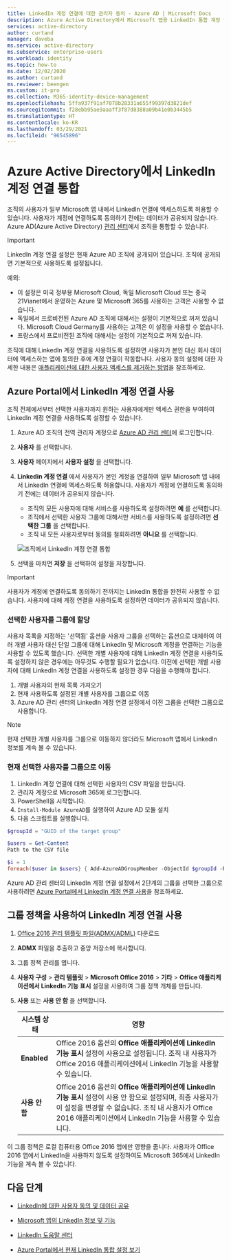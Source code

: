 ```yaml
---
title: LinkedIn 계정 연결에 대한 관리자 동의 - Azure AD | Microsoft Docs
description: Azure Active Directory에서 Microsoft 앱용 LinkedIn 통합 계정 연결을 사용하거나 사용하지 않도록 설정하는 방법 설명
services: active-directory
author: curtand
manager: daveba
ms.service: active-directory
ms.subservice: enterprise-users
ms.workload: identity
ms.topic: how-to
ms.date: 12/02/2020
ms.author: curtand
ms.reviewer: beengen
ms.custom: it-pro
ms.collection: M365-identity-device-management
ms.openlocfilehash: 5ffa937f91af7078b28331a655f99397d3821def
ms.sourcegitcommit: f28ebb95ae9aaaff3f87d8388a09b41e0b3445b5
ms.translationtype: HT
ms.contentlocale: ko-KR
ms.lasthandoff: 03/29/2021
ms.locfileid: "96545896"
---
```

# <a name="integrate-linkedin-account-connections-in-azure-active-directory"></a>Azure Active Directory에서 LinkedIn 계정 연결 통합

조직의 사용자가 일부 Microsoft 앱 내에서 LinkedIn 연결에 액세스하도록 허용할 수 있습니다. 사용자가 계정에 연결하도록 동의하기 전에는 데이터가 공유되지 않습니다. Azure AD(Azure Active Directory) [관리 센터](https://aad.portal.azure.com)에서 조직을 통합할 수 있습니다.

> [!IMPORTANT]
> LinkedIn 계정 연결 설정은 현재 Azure AD 조직에 공개되어 있습니다. 조직에 공개되면 기본적으로 사용하도록 설정됩니다.
>
> 예외:
>
> * 이 설정은 미국 정부용 Microsoft Cloud, 독일 Microsoft Cloud 또는 중국 21Vianet에서 운영하는 Azure 및 Microsoft 365를 사용하는 고객은 사용할 수 없습니다.
> * 독일에서 프로비전된 Azure AD 조직에 대해서는 설정이 기본적으로 꺼져 있습니다. Microsoft Cloud Germany를 사용하는 고객은 이 설정을 사용할 수 없습니다.
> * 프랑스에서 프로비전된 조직에 대해서는 설정이 기본적으로 꺼져 있습니다.
>
> 조직에 대해 LinkedIn 계정 연결을 사용하도록 설정하면 사용자가 본인 대신 회사 데이터에 액세스하는 앱에 동의한 후에 계정 연결이 작동합니다. 사용자 동의 설정에 대한 자세한 내용은 [애플리케이션에 대한 사용자 액세스를 제거하는 방법](../manage-apps/methods-for-removing-user-access.md)을 참조하세요.

## <a name="enable-linkedin-account-connections-in-the-azure-portal"></a>Azure Portal에서 LinkedIn 계정 연결 사용

조직 전체에서부터 선택한 사용자까지 원하는 사용자에게만 액세스 권한을 부여하여 LinkedIn 계정 연결을 사용하도록 설정할 수 있습니다.

1. Azure AD 조직의 전역 관리자 계정으로 [Azure AD 관리 센터](https://aad.portal.azure.com/)에 로그인합니다.
1. **사용자** 를 선택합니다.
1. **사용자** 페이지에서 **사용자 설정** 을 선택합니다.
1. **Linkedin 계정 연결** 에서 사용자가 본인 계정을 연결하여 일부 Microsoft 앱 내에서 LinkedIn 연결에 액세스하도록 허용합니다. 사용자가 계정에 연결하도록 동의하기 전에는 데이터가 공유되지 않습니다.

    * 조직의 모든 사용자에 대해 서비스를 사용하도록 설정하려면 **예** 를 선택합니다.
    * 조직에서 선택한 사용자 그룹에 대해서만 서비스를 사용하도록 설정하려면 **선택한 그룹** 을 선택합니다.
    * 조직 내 모든 사용자로부터 동의를 철회하려면 **아니요** 를 선택합니다.

    ![조직에서 LinkedIn 계정 연결 통합](./media/linkedin-integration/linkedin-integration.png)

1. 선택을 마치면 **저장** 을 선택하여 설정을 저장합니다.

> [!Important]
> 사용자가 계정에 연결하도록 동의하기 전까지는 LinkedIn 통합을 완전히 사용할 수 없습니다. 사용자에 대해 계정 연결을 사용하도록 설정하면 데이터가 공유되지 않습니다.

### <a name="assign-selected-users-with-a-group"></a>선택한 사용자를 그룹에 할당

사용자 목록을 지정하는 '선택됨' 옵션을 사용자 그룹을 선택하는 옵션으로 대체하여 여러 개별 사용자 대신 단일 그룹에 대해 LinkedIn 및 Microsoft 계정을 연결하는 기능을 사용할 수 있도록 했습니다. 선택한 개별 사용자에 대해 LinkedIn 계정 연결을 사용하도록 설정하지 않은 경우에는 아무것도 수행할 필요가 없습니다. 이전에 선택한 개별 사용자에 대해 LinkedIn 계정 연결을 사용하도록 설정한 경우 다음을 수행해야 합니다.

1. 개별 사용자의 현재 목록 가져오기
1. 현재 사용하도록 설정된 개별 사용자를 그룹으로 이동
1. Azure AD 관리 센터의 LinkedIn 계정 연결 설정에서 이전 그룹을 선택한 그룹으로 사용합니다.

> [!NOTE]
> 현재 선택한 개별 사용자를 그룹으로 이동하지 않더라도 Microsoft 앱에서 LinkedIn 정보를 계속 볼 수 있습니다.

### <a name="move-currently-selected-users-to-a-group"></a>현재 선택한 사용자를 그룹으로 이동

1. LinkedIn 계정 연결에 대해 선택한 사용자의 CSV 파일을 만듭니다.
1. 관리자 계정으로 Microsoft 365에 로그인합니다.
1. PowerShell을 시작합니다.
1. `Install-Module AzureAD`를 실행하여 Azure AD 모듈 설치
1. 다음 스크립트를 실행합니다.

  ``` PowerShell
  $groupId = "GUID of the target group"
  
  $users = Get-Content 
  Path to the CSV file
  
  $i = 1
  foreach($user in $users} { Add-AzureADGroupMember -ObjectId $groupId -RefObjectId $user ; Write-Host $i Added $user ; $i++ ; Start-Sleep -Milliseconds 10 }
  ```

Azure AD 관리 센터의 LinkedIn 계정 연결 설정에서 2단계의 그룹을 선택한 그룹으로 사용하려면 [Azure Portal에서 LinkedIn 계정 연결 사용](#enable-linkedin-account-connections-in-the-azure-portal)을 참조하세요.

## <a name="use-group-policy-to-enable-linkedin-account-connections"></a>그룹 정책을 사용하여 LinkedIn 계정 연결 사용

1. [Office 2016 관리 템플릿 파일(ADMX/ADML)](https://www.microsoft.com/download/details.aspx?id=49030) 다운로드
1. **ADMX** 파일을 추출하고 중앙 저장소에 복사합니다.
1. 그룹 정책 관리를 엽니다.
1. **사용자 구성** > **관리 템플릿** > **Microsoft Office 2016** > **기타** > **Office 애플리케이션에서 LinkedIn 기능 표시** 설정을 사용하여 그룹 정책 개체를 만듭니다.
1. **사용** 또는 **사용 안 함** 을 선택합니다.
  
   시스템 상태 | 영향
   ------ | ------
   **Enabled** | Office 2016 옵션의 **Office 애플리케이션에 LinkedIn 기능 표시** 설정이 사용으로 설정됩니다. 조직 내 사용자가 Office 2016 애플리케이션에서 LinkedIn 기능을 사용할 수 있습니다.
   **사용 안 함** | Office 2016 옵션의 **Office 애플리케이션에 LinkedIn 기능 표시** 설정이 사용 안 함으로 설정되며, 최종 사용자가 이 설정을 변경할 수 없습니다. 조직 내 사용자가 Office 2016 애플리케이션에서 LinkedIn 기능을 사용할 수 있습니다.

이 그룹 정책은 로컬 컴퓨터용 Office 2016 앱에만 영향을 줍니다. 사용자가 Office 2016 앱에서 LinkedIn을 사용하지 않도록 설정하여도 Microsoft 365에서 LinkedIn 기능을 계속 볼 수 있습니다.

## <a name="next-steps"></a>다음 단계

* [LinkedIn에 대한 사용자 동의 및 데이터 공유](linkedin-user-consent.md)

* [Microsoft 앱의 LinkedIn 정보 및 기능](https://go.microsoft.com/fwlink/?linkid=850740)

* [LinkedIn 도움말 센터](https://www.linkedin.com/help/linkedin)

* [Azure Portal에서 현재 LinkedIn 통합 설정 보기](https://aad.portal.azure.com/#blade/Microsoft_AAD_IAM/UserManagementMenuBlade/UserSettings)